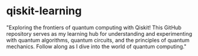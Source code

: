 # qiskit-learning
"Exploring the frontiers of quantum computing with Qiskit! This GitHub repository serves as my learning hub for understanding and experimenting with quantum algorithms, quantum circuits, and the principles of quantum mechanics. Follow along as I dive into the world of quantum computing."
